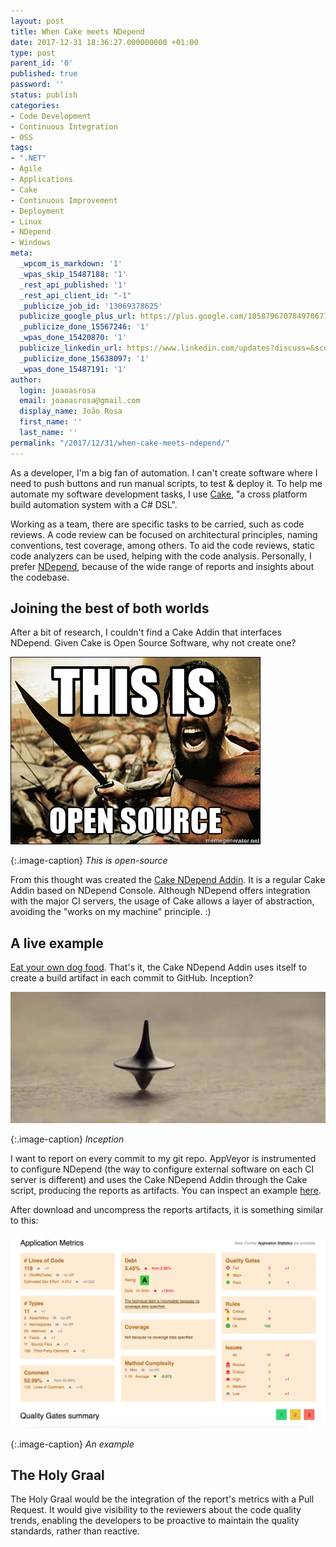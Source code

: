 ```yaml
---
layout: post
title: When Cake meets NDepend
date: 2017-12-31 18:36:27.000000000 +01:00
type: post
parent_id: '0'
published: true
password: ''
status: publish
categories:
- Code Development
- Continuous Integration
- OSS
tags:
- ".NET"
- Agile
- Applications
- Cake
- Continuous Improvement
- Deployment
- Linux
- NDepend
- Windows
meta:
  _wpcom_is_markdown: '1'
  _wpas_skip_15487188: '1'
  _rest_api_published: '1'
  _rest_api_client_id: "-1"
  _publicize_job_id: '13069378625'
  publicize_google_plus_url: https://plus.google.com/105879670784970671735/posts/fDHYkxdSRqw
  _publicize_done_15567246: '1'
  _wpas_done_15420870: '1'
  publicize_linkedin_url: https://www.linkedin.com/updates?discuss=&scope=27794317&stype=M&topic=6353287575322521601&type=U&a=Hc-y
  _publicize_done_15638097: '1'
  _wpas_done_15487191: '1'
author:
  login: joaoasrosa
  email: joaoasrosa@gmail.com
  display_name: João Rosa
  first_name: ''
  last_name: ''
permalink: "/2017/12/31/when-cake-meets-ndepend/"
---
```

As a developer, I'm a big fan of automation. I can't create software where I need to push buttons and run manual scripts, to test & deploy it. To help me automate my software development tasks, I use [Cake](https://anotherlookontech.wordpress.com/2017/10/18/abstract-from-your-ci-use-cake/), "a cross platform build automation system with a C# DSL".

Working as a team, there are specific tasks to be carried, such as code reviews. A code review can be focused on architectural principles, naming conventions, test coverage, among others. To aid the code reviews, static code analyzers can be used, helping with the code analysis. Personally, I prefer [NDepend](https://anotherlookontech.wordpress.com/2017/10/01/ndepend-first-impressions-on-a-static-code-analyser/), because of the wide range of reports and insights about the codebase.

Joining the best of both worlds
-------------------------------

After a bit of research, I couldn't find a Cake Addin that interfaces NDepend. Given Cake is Open Source Software, why not create one?

![This-is-open-source](/images/assets/this-is-open-source.jpg)

{:.image-caption}
*This is open-source*

From this thought was created the [Cake NDepend Addin](https://github.com/joaoasrosa/cake-ndepend). It is a regular Cake Addin based on NDepend Console. Although NDepend offers integration with the major CI servers, the usage of Cake allows a layer of abstraction, avoiding the "works on my machine" principle. :)

A live example
--------------

[Eat your own dog food](https://en.wikipedia.org/wiki/Eating_your_own_dog_food). That's it, the Cake NDepend Addin uses itself to create a build artifact in each commit to GitHub. Inception?

![inception](/images/assets/inception.jpg)

{:.image-caption}
*Inception*

I want to report on every commit to my git repo. AppVeyor is instrumented to configure NDepend (the way to configure external software on each CI server is different) and uses the Cake NDepend Addin through the Cake script, producing the reports as artifacts. You can inspect an example [here](https://ci.appveyor.com/project/joaoasrosa/cake-ndepend/build/artifacts).

After download and uncompress the reports artifacts, it is something similar to this:

![Screen Shot 2017-12-31 at 17.45.02](/images/assets/screen-shot-2017-12-31-at-17-45-02.png)

{:.image-caption}
*An example*

The Holy Graal
--------------

The Holy Graal would be the integration of the report's metrics with a Pull Request. It would give visibility to the reviewers about the code quality trends, enabling the developers to be proactive to maintain the quality standards, rather than reactive.
